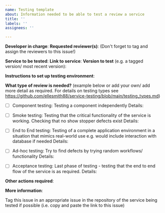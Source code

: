 ```yaml
---
name: Testing template
about: Information needed to be able to test a review a service
title: ''
labels: ''
assignees: ''

---
```


**Developer in charge**:
**Requested reviewer(s)**:
(Don't forget to tag and assign the reviewers to this issue!)

**Service to be tested**:
**Link to service**:
**Version to test** (e.g. a tagged version/ most recent version):

**Instructions to set up testing environment**:

**What type of review is needed?** 
(example below or add your own/ add more detail as required. For details on testing types see https://github.com/ellesmith88/service-testing/blob/main/testing_types.md)

- [ ] Component testing: Testing a component independently 
	Details:
	
- [ ] Smoke testing: Testing that the critical functionality of the service is working. Checking that no show stopper defects exist
	Details:

- [ ] End to End testing: Testing of a complete application environment in a situation that mimics real-world use e.g. would include interaction with database if needed
	Details:

- [ ] Ad-hoc testing: Try to find defects by trying random workflows/ functionality
	Details:

- [ ] Acceptance testing: Last phase of testing - testing that the end to end flow of the service is as required.
	Details:

**Other actions required**:

**More information**:


Tag this issue in an appropriate issue in the repository of the service being tested if possible (i.e. copy and paste the link to this issue)
